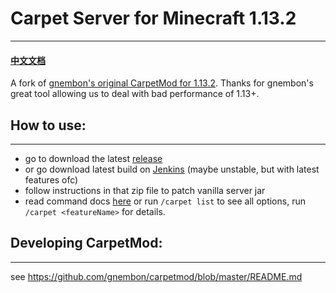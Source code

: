 # Carpet Server for Minecraft 1.13.2

------

#### [中文文档](https://github.com/JTSserver/Carpet1.13.2/blob/TIS-Server/docs/README_cn.md)

A fork of [gnembon's original CarpetMod for 1.13.2](https://github.com/gnembon/carpetmod). Thanks for gnembon's great tool allowing us to deal with bad performance of 1.13+.

## How to use:
------

- go to download the latest [release](https://github.com/JTSserver/Carpet1.13.2/releases)
- or go download latest build on [Jenkins](https://ci.tis.world/) (maybe unstable, but with latest features ofc)
- follow instructions in that zip file to patch vanilla server jar
- read command docs [here](https://github.com/JTSserver/Carpet1.13.2/blob/TIS-Server/docs/Features.md) or run `/carpet list` to see all options, run `/carpet <featureName>` for details.

## Developing CarpetMod:

------

see https://github.com/gnembon/carpetmod/blob/master/README.md
